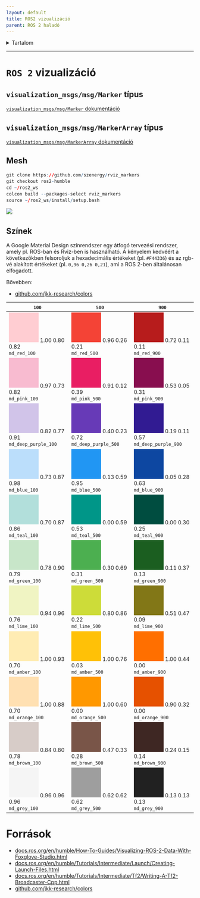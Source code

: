 ```yaml
---
layout: default
title: ROS2 vizualizáció
parent: ROS 2 haladó 
---
```


 

<details markdown="block">
  <summary>
    Tartalom
  </summary>
  {: .text-delta }
1. TOC
{:toc}
</details>

---



# `ROS 2` vizualizáció


## `visualization_msgs/msg/Marker` típus

[`visualization_msgs/msg/Marker` dokumentáció](https://docs.ros2.org/foxy/api/visualization_msgs/msg/Marker.html)


## `visualization_msgs/msg/MarkerArray` típus
[`visualization_msgs/msg/MarkerArray` dokumentáció](https://docs.ros2.org/foxy/api/visualization_msgs/msg/MarkerArray.html)


## Mesh

``` r
git clone https://github.com/szenergy/rviz_markers
git checkout ros2-humble
cd ~/ros2_ws 
colcon build --packages-select rviz_markers
source ~/ros2_ws/install/setup.bash
```

![](https://raw.githubusercontent.com/wiki/szenergy/szenergy-public-resources/img/rviz02.gif)

## Színek

A Google Material Design színrendszer egy átfogó tervezési rendszer, amely pl. ROS-ban és Rviz-ben is használható. A kényelem kedvéért a következőkben felsoroljuk a hexadecimális értékeket (pl. `#F44336`) és az rgb-vé alakított értékeket (pl. `0,96 0,26 0,21`), ami a ROS 2-ben általánosan elfogadott.

Bővebben: 
- [github.com/jkk-research/colors](https://github.com/jkk-research/colors)

| `100`  | `500` | `900` 
|---|---|---
|<img src="https://raw.githubusercontent.com/jkk-research/colors/main/source/md_red_100.svg"> 1.00 0.80 0.82 <br />`md_red_100` | <img src="https://raw.githubusercontent.com/jkk-research/colors/main/source/md_red_500.svg"> 0.96 0.26 0.21 <br />`md_red_500` | <img src="https://raw.githubusercontent.com/jkk-research/colors/main/source/md_red_900.svg"> 0.72 0.11 0.11 <br />`md_red_900`
|<img src="https://raw.githubusercontent.com/jkk-research/colors/main/source/md_pink_100.svg"> 0.97 0.73 0.82 <br />`md_pink_100`|<img src="https://raw.githubusercontent.com/jkk-research/colors/main/source/md_pink_500.svg"> 0.91 0.12 0.39  <br />`md_pink_500`| <img src="https://raw.githubusercontent.com/jkk-research/colors/main/source/md_pink_900.svg"> 0.53 0.05 0.31 <br />`md_pink_900`
|<img src="https://raw.githubusercontent.com/jkk-research/colors/main/source/md_deep_purple_100.svg"> 0.82 0.77 0.91 <br />`md_deep_purple_100`| <img src="https://raw.githubusercontent.com/jkk-research/colors/main/source/md_deep_purple_500.svg"> 0.40 0.23 0.72  <br />`md_deep_purple_500` |<img src="https://raw.githubusercontent.com/jkk-research/colors/main/source/md_deep_purple_900.svg"> 0.19 0.11 0.57 <br />`md_deep_purple_900`
|<img src="https://raw.githubusercontent.com/jkk-research/colors/main/source/md_blue_100.svg"> 0.73 0.87 0.98 <br />`md_blue_100` |<img src="https://raw.githubusercontent.com/jkk-research/colors/main/source/md_blue_500.svg"> 0.13 0.59 0.95  <br />`md_blue_500`|<img src="https://raw.githubusercontent.com/jkk-research/colors/main/source/md_blue_900.svg"> 0.05 0.28 0.63 <br />`md_blue_900`
|<img src="https://raw.githubusercontent.com/jkk-research/colors/main/source/md_teal_100.svg"> 0.70 0.87 0.86 <br />`md_teal_100`|<img src="https://raw.githubusercontent.com/jkk-research/colors/main/source/md_teal_500.svg"> 0.00 0.59 0.53  <br />`md_teal_500` |<img src="https://raw.githubusercontent.com/jkk-research/colors/main/source/md_teal_900.svg"> 0.00 0.30 0.25 <br />`md_teal_900`
|<img src="https://raw.githubusercontent.com/jkk-research/colors/main/source/md_green_100.svg"> 0.78 0.90 0.79 <br />`md_green_100`|<img src="https://raw.githubusercontent.com/jkk-research/colors/main/source/md_green_500.svg"> 0.30 0.69 0.31  <br />`md_green_500` |<img src="https://raw.githubusercontent.com/jkk-research/colors/main/source/md_green_900.svg"> 0.11 0.37 0.13 <br />`md_green_900`
|<img src="https://raw.githubusercontent.com/jkk-research/colors/main/source/md_lime_100.svg"> 0.94 0.96 0.76 <br />`md_lime_100`|<img src="https://raw.githubusercontent.com/jkk-research/colors/main/source/md_lime_500.svg"> 0.80 0.86 0.22  <br />`md_lime_500` |<img src="https://raw.githubusercontent.com/jkk-research/colors/main/source/md_lime_900.svg"> 0.51 0.47 0.09 <br />`md_lime_900`
|<img src="https://raw.githubusercontent.com/jkk-research/colors/main/source/md_amber_100.svg"> 1.00 0.93 0.70 <br />`md_amber_100`|<img src="https://raw.githubusercontent.com/jkk-research/colors/main/source/md_amber_500.svg"> 1.00 0.76 0.03  <br />`md_amber_500` |<img src="https://raw.githubusercontent.com/jkk-research/colors/main/source/md_amber_900.svg"> 1.00 0.44 0.00 <br />`md_amber_900`
|<img src="https://raw.githubusercontent.com/jkk-research/colors/main/source/md_orange_100.svg"> 1.00 0.88 0.70 <br />`md_orange_100`|<img src="https://raw.githubusercontent.com/jkk-research/colors/main/source/md_orange_500.svg"> 1.00 0.60 0.00  <br />`md_orange_500` |<img src="https://raw.githubusercontent.com/jkk-research/colors/main/source/md_orange_900.svg"> 0.90 0.32 0.00 <br />`md_orange_900`
|<img src="https://raw.githubusercontent.com/jkk-research/colors/main/source/md_brown_100.svg"> 0.84 0.80 0.78 <br />`md_brown_100`|<img src="https://raw.githubusercontent.com/jkk-research/colors/main/source/md_brown_500.svg"> 0.47 0.33 0.28  <br />`md_brown_500` |<img src="https://raw.githubusercontent.com/jkk-research/colors/main/source/md_brown_900.svg"> 0.24 0.15 0.14 <br />`md_brown_900`
|<img src="https://raw.githubusercontent.com/jkk-research/colors/main/source/md_grey_100.svg"> 0.96 0.96 0.96 <br />`md_grey_100`|<img src="https://raw.githubusercontent.com/jkk-research/colors/main/source/md_grey_500.svg"> 0.62 0.62 0.62  <br />`md_grey_500`|<img src="https://raw.githubusercontent.com/jkk-research/colors/main/source/md_grey_900.svg"> 0.13 0.13 0.13 <br />`md_grey_900`



# Források

- [docs.ros.org/en/humble/How-To-Guides/Visualizing-ROS-2-Data-With-Foxglove-Studio.html](https://docs.ros.org/en/humble/How-To-Guides/Visualizing-ROS-2-Data-With-Foxglove-Studio.html)
- [docs.ros.org/en/humble/Tutorials/Intermediate/Launch/Creating-Launch-Files.html](https://docs.ros.org/en/humble/Tutorials/Intermediate/Launch/Creating-Launch-Files.html)
- [docs.ros.org/en/humble/Tutorials/Intermediate/Tf2/Writing-A-Tf2-Broadcaster-Cpp.html](https://docs.ros.org/en/humble/Tutorials/Intermediate/Tf2/Writing-A-Tf2-Broadcaster-Cpp.html)
- [github.com/jkk-research/colors](https://github.com/jkk-research/colors)